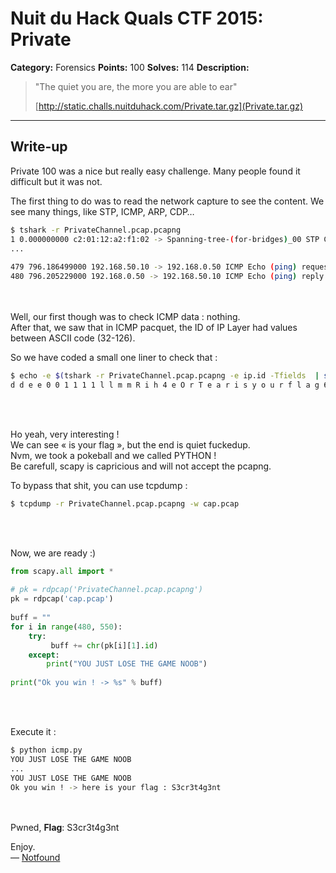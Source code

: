 # Nuit du Hack Quals CTF 2015: Private

**Category:** Forensics
**Points:** 100
**Solves:** 114
**Description:** 

> "The quiet you are, the more you are able to ear"
> 
> [http://static.challs.nuitduhack.com/Private.tar.gz](Private.tar.gz)

___

## Write-up

Private 100 was a nice but really easy challenge. Many people found it difficult but it was not.

The first thing to do was to read the network capture to see the content.
We see many things, like STP, ICMP, ARP, CDP…

```bash
$ tshark -r PrivateChannel.pcap.pcapng
1 0.000000000 c2:01:12:a2:f1:02 -> Spanning-tree-(for-bridges)_00 STP Conf. Root = 32768/0/c2:01:12:a2:00:01 Cost = 0 Port = 0x802b
...
 
479 796.186499000 192.168.50.10 -> 192.168.0.50 ICMP Echo (ping) request
480 796.205229000 192.168.0.50 -> 192.168.50.10 ICMP Echo (ping) reply
```
<br><br>
Well, our first though was to check ICMP data : nothing.<br>
After that, we saw that in ICMP pacquet, the ID of IP Layer had values between ASCII code (32-126).

So we have coded a small one liner to check that :

```bash
$ echo -e $(tshark -r PrivateChannel.pcap.pcapng -e ip.id -Tfields  | sed -re 's/0x//;s/(..)/\\x\1/g') | egrep -a -o "[a-z0-9A-Z]+" | tr '\n' ' '
d d e e 0 0 1 1 1 1 l l m m R i h 4 e O r T e a r i s y o u r f l a g 6 J S R 3 c r r 3 t 4 g 3 n t
```
<br><br>

Ho yeah, very interesting !<br>
We can see « is your flag », but the end is quiet fuckedup.<br>
Nvm, we took a pokeball and we called PYTHON !<br>
Be carefull, scapy is capricious and will not accept the pcapng.<br>

To bypass that shit, you can use tcpdump :
```bash
$ tcpdump -r PrivateChannel.pcap.pcapng -w cap.pcap
```
<br><br>

Now, we are ready :)

```python
from scapy.all import *
 
# pk = rdpcap('PrivateChannel.pcap.pcapng')
pk = rdpcap('cap.pcap')
 
buff = ""
for i in range(480, 550):
    try:
         buff += chr(pk[i][1].id)
    except:
        print("YOU JUST LOSE THE GAME NOOB")
 
print("Ok you win ! -> %s" % buff)
```
<br><br>

Execute it :

```bash
$ python icmp.py
YOU JUST LOSE THE GAME NOOB
...
YOU JUST LOSE THE GAME NOOB
Ok you win ! -> here is your flag : S3cr3t4g3nt
```
<br><br>
Pwned,
__Flag__: S3cr3t4g3nt

Enjoy.
<br>
— [Notfound](http://www.notfound.ovh)
